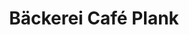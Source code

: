 ---
title: "Bäckerei Café Plank"
url: /neumarkt-in-der-oberpfalz/baeckerei-cafe-plank/
shop: Bäckerei
---
